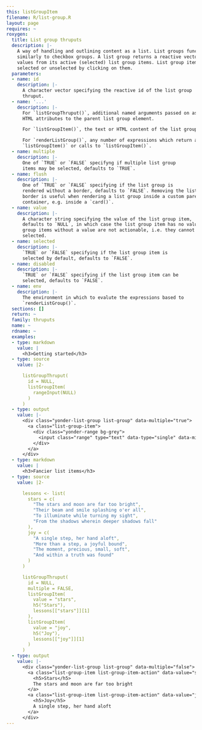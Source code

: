 ```yaml
---
this: listGroupItem
filename: R/list-group.R
layout: page
requires: ~
roxygen:
  title: List group thruputs
  description: |-
    A way of handling and outlining content as a list. List groups function
    similarly to checkbox groups. A list group returns a reactive vector of
    values from its active (selected) list group items. List group items are
    selected or unselected by clicking on them.
  parameters:
  - name: id
    description: |-
      A character vector specifying the reactive id of the list group
      thruput.
  - name: '...'
    description: |-
      For `listGroupThruput()`, additional named arguments passed on as
      HTML attributes to the parent list group element.

      For `listGroupItem()`, the text or HTML content of the list group item.

      For `renderListGroup()`, any number of expressions which return a
      `listGroupItem()` or calls to `listGroupItem()`.
  - name: multiple
    description: |-
      One of `TRUE` or `FALSE` specifyng if multiple list group
      items may be selected, defaults to `TRUE`.
  - name: flush
    description: |-
      One of `TRUE` or `FALSE` specifying if the list group is
      rendered without a border, defaults to `FALSE`. Removing the list group
      border is useful when rendering a list group inside a custom parent
      container, e.g. inside a `card()`.
  - name: value
    description: |-
      A character string specifying the value of the list group item,
      defaults to `NULL`, in which case the list group item has no value. List
      group items without a value are not actionable, i.e. they cannot be
      selected.
  - name: selected
    description: |-
      `TRUE` or `FALSE` specifying if the list group item is
      selected by default, defaults to `FALSE`.
  - name: disabled
    description: |-
      `TRUE` or `FALSE` specifying if the list group item can be
      selected, defaults to `FALSE`.
  - name: env
    description: |-
      The environment in which to evalute the expressions based to
      `renderListGroup()`.
  sections: []
  return: ~
  family: thruputs
  name: ~
  rdname: ~
  examples:
  - type: markdown
    value: |
      <h3>Getting started</h3>
  - type: source
    value: |2-

      listGroupThruput(
        id = NULL,
        listGroupItem(
          rangeInput(NULL)
        )
      )
  - type: output
    value: |-
      <div class="yonder-list-group list-group" data-multiple="true">
        <a class="list-group-item">
          <div class="yonder-range bg-grey">
            <input class="range" type="text" data-type="single" data-min="0" data-max="100" data-step="1" data-from="0" data-prettify-separator="," data-grid="TRUE" data-grid-num="4"/>
          </div>
        </a>
      </div>
  - type: markdown
    value: |
      <h3>Fancier list items</h3>
  - type: source
    value: |2-

      lessons <- list(
        stars = c(
          "The stars and moon are far too bright",
          "Their beam and smile splashing o'er all",
          "To illuminate while turning my sight",
          "From the shadows wherein deeper shadows fall"
        ),
        joy = c(
          "A single step, her hand aloft",
          "More than a step, a joyful bound",
          "The moment, precious, small, soft",
          "And within a truth was found"
        )
      )

      listGroupThruput(
        id = NULL,
        multiple = FALSE,
        listGroupItem(
          value = "stars",
          h5("Stars"),
          lessons[["stars"]][1]
        ),
        listGroupItem(
          value = "joy",
          h5("Joy"),
          lessons[["joy"]][1]
        )
      )
  - type: output
    value: |-
      <div class="yonder-list-group list-group" data-multiple="false">
        <a class="list-group-item list-group-item-action" data-value="stars">
          <h5>Stars</h5>
          The stars and moon are far too bright
        </a>
        <a class="list-group-item list-group-item-action" data-value="joy">
          <h5>Joy</h5>
          A single step, her hand aloft
        </a>
      </div>
---
```

